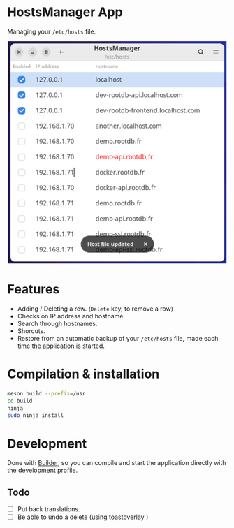 # HostsManager App


Managing your `/etc/hosts` file.

<p align="center">
  <img alt="Screenshot" src="./data/screenshots/main.png">
</p>


# Features
* Adding / Deleting a row. (`Delete` key, to remove a row)
* Checks on IP address and hostname.
* Search through hostnames.
* Shorcuts.
* Restore from an automatic backup of your `/etc/hosts` file, made each time the application is started.



# Compilation & installation

```sh
meson build --prefix=/usr
cd build
ninja
sudo ninja install
```

# Development 

Done with [Builder](https://wiki.gnome.org/Apps/Builder), so you can compile and start the application directly with the development profile.

## Todo
- [ ] Put back translations.
- [ ] Be able to undo a delete (using toastoverlay )
